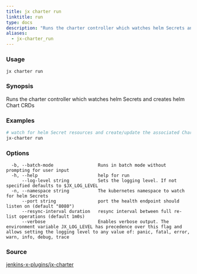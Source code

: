```yaml
---
title: jx charter run
linktitle: run
type: docs
description: "Runs the charter controller which watches helm Secrets and creates helm Chart CRDs"
aliases:
  - jx-charter_run
---
```


### Usage

```
jx charter run
```

### Synopsis

Runs the charter controller which watches helm Secrets and creates helm Chart CRDs

### Examples

  ```bash
  # watch for helm Secret resources and create/update the associated Chart CRDs
  jx-charter run

  ```
### Options

```
  -b, --batch-mode                 Runs in batch mode without prompting for user input
  -h, --help                       help for run
      --log-level string           Sets the logging level. If not specified defaults to $JX_LOG_LEVEL
  -n, --namespace string           The kubernetes namespace to watch for helm Secrets
      --port string                port the health endpoint should listen on (default "8080")
      --resync-interval duration   resync interval between full re-list operations (default 1m0s)
      --verbose                    Enables verbose output. The environment variable JX_LOG_LEVEL has precedence over this flag and allows setting the logging level to any value of: panic, fatal, error, warn, info, debug, trace
```



### Source

[jenkins-x-plugins/jx-charter](https://github.com/jenkins-x-plugins/jx-charter)
